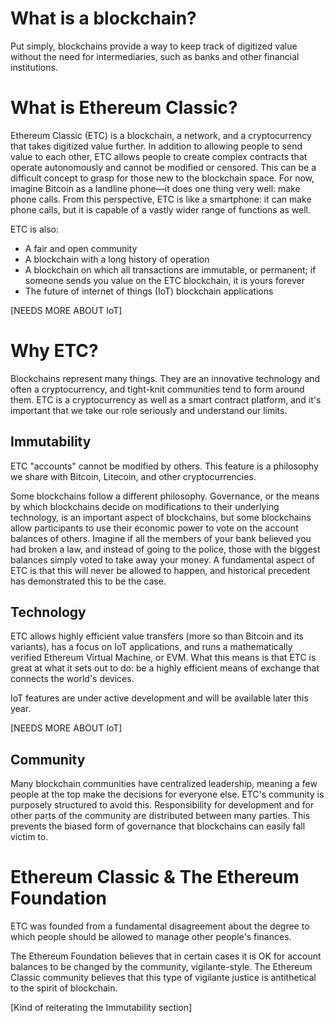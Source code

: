 # What is a blockchain?
Put simply, blockchains provide a way to keep track of digitized value without the need for intermediaries, such as banks and other financial institutions.

# What is Ethereum Classic?
Ethereum Classic (ETC) is a blockchain, a network, and a cryptocurrency that takes digitized value further. In addition to allowing people to send value to each other, ETC allows people to create complex contracts that operate autonomously and cannot be modified or censored. This can be a difficult concept to grasp for those new to the blockchain space. For now, imagine Bitcoin as a landline phone—it does one thing very well: make phone calls. From this perspective, ETC is like a smartphone: it can make phone calls, but it is capable of a vastly wider range of functions as well.

ETC is also:
* A fair and open community
* A blockchain with a long history of operation
* A blockchain on which all transactions are immutable, or permanent; if someone sends you value on the ETC blockchain, it is yours forever
* The future of internet of things (IoT) blockchain applications

[NEEDS MORE ABOUT IoT]

# Why ETC?
Blockchains represent many things. They are an innovative technology and often a cryptocurrency, and tight-knit communities tend to form around them. ETC is a cryptocurrency as well as a smart contract platform, and it's important that we take our role seriously and understand our limits.

## Immutability
ETC "accounts" cannot be modified by others. This feature is a philosophy we share with Bitcoin, Litecoin, and other cryptocurrencies.

Some blockchains follow a different philosophy. Governance, or the means by which blockchains decide on modifications to their underlying technology, is an important aspect of blockchains, but some blockchains allow participants to use their economic power to vote on the account balances of others. Imagine if all the members of your bank believed you had broken a law, and instead of going to the police, those with the biggest balances simply voted to take away your money. A fundamental aspect of ETC is that this will never be allowed to happen, and historical precedent has demonstrated this to be the case.

## Technology
ETC allows highly efficient value transfers (more so than Bitcoin and its variants), has a focus on IoT applications, and runs a mathematically verified Ethereum Virtual Machine, or EVM. What this means is that ETC is great at what it sets out to do: be a highly efficient means of exchange that connects the world's devices.

IoT features are under active development and will be available later this year.

[NEEDS MORE ABOUT IoT]

## Community
Many blockchain communities have centralized leadership, meaning a few people at the top make the decisions for everyone else. ETC's community is purposely structured to avoid this. Responsibility for development and for other parts of the community are distributed between many parties. This prevents the biased form of governance that blockchains can easily fall victim to.

# Ethereum Classic & The Ethereum Foundation
ETC was founded from a fundamental disagreement about the degree to which people should be allowed to manage other people's finances.

The Ethereum Foundation believes that in certain cases it is OK for account balances to be changed by the community, vigilante-style. The Ethereum Classic community believes that this type of vigilante justice is antithetical to the spirit of blockchain.

[Kind of reiterating the Immutability section]
